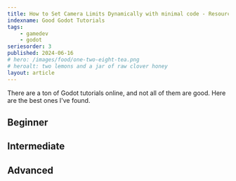 ```yaml
---
title: How to Set Camera Limits Dynamically with minimal code - Resource Based Event Architecture in Godot 4, Part 3
indexname: Good Godot Tutorials
tags:
    - gamedev
    - godot
seriesorder: 3
published: 2024-06-16
# hero: /images/food/one-two-eight-tea.png
# heroalt: two lemons and a jar of raw clover honey
layout: article
---
```


There are a ton of Godot tutorials online, and not all of them are good. Here are the best ones I've found.

## Beginner

## Intermediate

## Advanced
